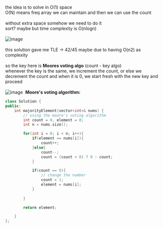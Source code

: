 the idea is to solve in O(1) space              
O(N) means freq array we can maintain and then we can use the count              
​              
without extra space somehow we need to do it              
sort? maybe but time complexity is O(nlogn)              
​              
![image](https://user-images.githubusercontent.com/73538974/249502346-2e278166-ee85-47c4-9582-0b7cec14b8d4.png)              
​              
this solution gave me TLE -> 42/45 maybe due to having O(n2) as complexity              
​              
so the key here is **Moores voting algo** (count - key algo)              
              ​
whenever the key is the same, we increment the count, or else we decrement the count and when it is 0, we start fresh with the new key and proceed              
​              
![image](https://user-images.githubusercontent.com/73538974/249498379-a7a09da9-4e91-4194-b8b8-ef514c0618a4.png)
​
**Moore's voting algorithm:**
```c++
class Solution {
public:
    int majorityElement(vector<int>& nums) {
        // using the moore's voting algorithm 
        int count = 0, element = 0;
        int n = nums.size();

        for(int i = 0; i < n; i++){
            if(element == nums[i]){
                count++;
            }else{
                count--;
                count = (count < 0) ? 0 : count;
            }

            if(count == 0){
                // change the number
                count = 1;
                element = nums[i];
            }
            
        }

        return element;

    }
};
```
​​
